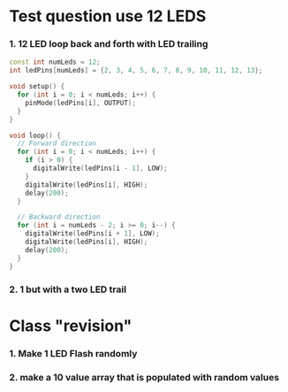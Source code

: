 # Test question use 12 LEDS

### 1. 12 LED loop back and forth with LED trailing 

```cpp
const int numLeds = 12;
int ledPins[numLeds] = {2, 3, 4, 5, 6, 7, 8, 9, 10, 11, 12, 13};

void setup() {
  for (int i = 0; i < numLeds; i++) {
    pinMode(ledPins[i], OUTPUT);
  }
}

void loop() {
  // Forward direction
  for (int i = 0; i < numLeds; i++) {
    if (i > 0) {
      digitalWrite(ledPins[i - 1], LOW);
    }
    digitalWrite(ledPins[i], HIGH);
    delay(200);
  }

  // Backward direction
  for (int i = numLeds - 2; i >= 0; i--) {
    digitalWrite(ledPins[i + 1], LOW);
    digitalWrite(ledPins[i], HIGH);
    delay(200);
  }
}
```

### 2. 1 but with a two LED trail


# Class "revision" 

### 1. Make 1 LED Flash randomly

### 2. make a 10 value array that is populated with random values
